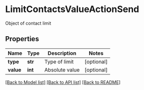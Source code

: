 # LimitContactsValueActionSend

Object of contact limit
## Properties
Name | Type | Description | Notes
------------ | ------------- | ------------- | -------------
**type** | **str** | Type of limit | [optional] 
**value** | **int** | Absolute value | [optional] 

[[Back to Model list]](../README.md#documentation-for-models) [[Back to API list]](../README.md#documentation-for-api-endpoints) [[Back to README]](../README.md)



